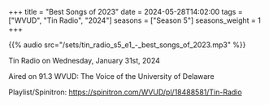+++
title = "Best Songs of 2023"
date = 2024-05-28T14:02:00
tags = ["WVUD", "Tin Radio", "2024"]
seasons = ["Season 5"]
seasons_weight = 1
+++

{{% audio src="/sets/tin_radio_s5_e1_-_best_songs_of_2023.mp3" %}}

Tin Radio on Wednesday, January 31st, 2024

Aired on 91.3 WVUD: The Voice of the University of Delaware

Playlist/Spinitron: https://spinitron.com/WVUD/pl/18488581/Tin-Radio

